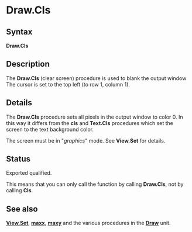 
# Draw.Cls

## Syntax
**Draw.Cls**

## Description
The **Draw.Cls** (clear screen) procedure is used to blank the output window The cursor is set to the top left (to row 1, column 1).


## Details
The **Draw.Cls** procedure sets all pixels in the output window to color 0. In this way it differs from the **cls** and **Text.Cls** procedures which set the screen to the text background color.

The screen must be in "_graphics_" mode. See **View.Set** for details.


## Status
Exported qualified.

This means that you can only call the function by calling **Draw.Cls**, not by calling **Cls**.


## See also
**[View.Set](view_set.html)**, **[maxx](maxx.html)**, **[maxy](maxy.html)** and the various procedures in the **[Draw](drawmodule.html)** unit.

